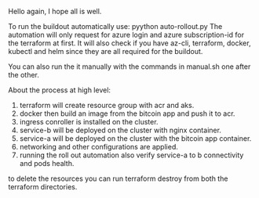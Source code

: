 Hello again,
I hope all is well.

To run the buildout automatically use: pyython auto-rollout.py
The automation will only request for azure login and azure subscription-id for the terraform at first.
It will also check if you have az-cli, terraform, docker, kubectl and helm since they are all required for the buildout.

You can also run the it manually with the commands in manual.sh one after the other.


About the process at high level:
1. terraform will create resource group with acr and aks.
2. docker then build an image from the bitcoin app and push it to acr.
3. ingress conroller is installed on the cluster.
4. service-b will be deployed on the cluster with nginx container.
5. service-a will be deployed on the cluster with the bitcoin app container.
6. networking and other configurations are applied.
7. running the roll out automation also verify service-a to b connectivity and pods health.

to delete the resources you can run terraform destroy from both the terraform directories.
